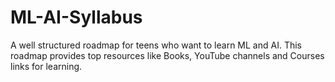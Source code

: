 # ML-AI-Syllabus
A well structured roadmap for teens who want to learn ML and AI. This roadmap provides top resources like Books, YouTube channels and Courses links for learning.
